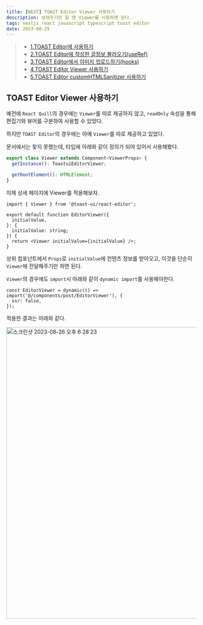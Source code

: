 ```yaml
---
title: [NEXT] TOAST Editor Viewer 사용하기
description: 보여주기만 할 땐 Viewer를 사용하면 된다.
tags: nextjs react javascript typescript toast editor
date: 2023-08-25
---
```


> - [1.TOAST Editor에 사용하기](https://nostrss.github.io/2023-08-25/146-toast-next-1)
> - [2.TOAST Editor에 작성한 글정보 불러오기(useRef)](https://nostrss.github.io/2023-08-25/147-toast-next-2)
> - [3.TOAST Editor에서 이미지 업로드하기(hooks)](https://nostrss.github.io/2023-08-25/148-toast-next-3)
> - [4.TOAST Editor Viewer 사용하기](https://nostrss.github.io/2023-08-25/149-toast-next-4)
> - [5.TOAST Editor customHTMLSanitizer 사용하기](https://nostrss.github.io/2023-08-25/150-toast-next-5)

## TOAST Editor Viewer 사용하기

예전에 `React Quill`의 경우에는 `Viewer`를 따로 제공하지 않고, `readOnly` 속성을 통해 편집기와 뷰어를 구분하여 사용할 수 있었다.

하지만 `TOAST Editor`의 경우에는 아예 `Viewer`를 따로 제공하고 있었다.

문서에서는 찾지 못했는데, 타입에 아래와 같이 정의가 되어 있어서 사용해봤다.

```ts
export class Viewer extends Component<ViewerProps> {
  getInstance(): ToastuiEditorViewer;

  getRootElement(): HTMLElement;
}
```

이제 상세 페이지에 Viewer를 적용해보자.

```tsx
import { Viewer } from '@toast-ui/react-editor';

export default function EditorViewer({
  initialValue,
}: {
  initialValue: string;
}) {
  return <Viewer initialValue={initialValue} />;
}
```

상위 컴포넌트에서 `Props`로 `initialValue`에 컨텐츠 정보를 받아오고, 이것을 단순히 `Viewer`에 전달해주기만 하면 된다.

`Viewer`의 경우에도 `import`시 아래와 같이 `dynamic import`를 사용해야한다.

```tsx
const EditorViewer = dynamic(() => import('@/components/post/EditorViewer'), {
  ssr: false,
});
```

적용한 결과는 아래와 같다.

<img width="772" alt="스크린샷 2023-08-26 오후 6 28 23" src="https://github.com/nostrss/nostrss.github.io/assets/56717167/bbef8fa5-73cf-492a-a01e-df5d5c3e8d46">
